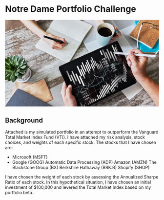 # Notre Dame Portfolio Challenge 

![Portfolio Analysis](Images/portfolio-analysis.png)

## Background
Attached is my simulated portfolio in an attempt to outperform the Vanguard Total Market Index Fund (VTI). I have attached my risk analysis, stock choices, and weights of each specific stock. The stocks that I have chosen are: 

- Microsoft (MSFT)
- Google (GOOG)
Automatic Data Processing (ADP)
Amazon (AMZN) 
The Blackstone Group (BX) 
Berkshire Hathaway (BRK.B)
Shopify (SHOP) 

I have chosen the weight of each stock by assessing the Annualized Sharpe Ratio of each stock. In this hypothetical situation, I have chosen an initial investment of $100,000 and levered the Total Market Index based on my portfolio beta. 
